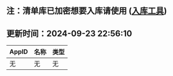 ## 注：清单库已加密想要入库请使用 ([入库工具](https://github.com/BlankTMing/ManifestAutoUpdate/releases))

## 更新时间：2024-09-23 22:56:10
| AppID | 名称 | 类型  |
| :-------------------- | :----------------------------- | :----------- |
| 无 | 无 | 无 |
